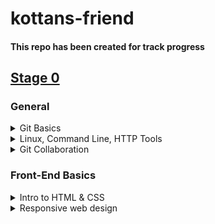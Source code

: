 # kottans-friend

#### This repo has been created for track progress

## [Stage 0](https://github.com/kottans/frontend/blob/2022_UA/contents.md)

### General

<details><summary>Git Basics</summary>
<p>

## [Git Basics](https://github.com/kottans/frontend/blob/2022_UA/tasks/git-intro.md) 

### Create repository named kottans-friend. 
***
### Create README.md for the repository:shipit:. 
***
### Describe your impressions about learned materials:
   + name (at least) one thing that was new to you:
     >Some new git commands which I haven't used before.
   + name (at least) one thing that surprised you:
     >Command line always gives me surprises :)
   + name (at least) one thing you intend to use in the future
     >I'll try to implement any possible knowledge in my future projects.
***
### Send pull-request here [Kottans/mock-repo](https://github.com/Kottans/mock-repo)
</p>
</details>


<details><summary>Linux, Command Line, HTTP Tools</summary>
<p>

## [Linux, Command Line, HTTP Tools](https://github.com/kottans/frontend/blob/2022_UA/tasks/linux-cli-http.md)

### Make a screenshots of finished lessons at linux_cli and put their in kottans-repo folder. 
***
### Add screenshot links to README.md :shipit:.

  1. [Screenshot module 1](./task_linux_cli/quiz1.png)
  
  2. [Screenshot module 2](./task_linux_cli/quiz2.png)
  
  3. [Screenshot module 3](./task_linux_cli/quiz3.png)
  
  4. [Screenshot module 4](./task_linux_cli/quiz4.png)

*** 
### Describe your impressions about learned materials:
   + name (at least) one thing that was new to you:
     >I've learned several new command for the bash terminal.
   + name (at least) one thing that surprised you:
     >Commands $man and $finger
   + name (at least) one thing you intend to use in the future
     >I'll work with directories and data more fluently than before.
***

</p>
</details>

<details><summary>Git Collaboration</summary>
<p>

## [Git Collaboration](https://github.com/kottans/frontend/blob/2022_UA/tasks/git-collaboration.md)

### Make a screenshots of finished lessons at [Coursera git course](https://www.coursera.org/learn/introduction-git-github) and [learngitbranch.js](https://learngitbranching.js.org/?locale=uk) and put their in kottans-repo folder. 
***
### Add screenshot links to README.md:shipit:.
   * Coursera git course:
   1. [Screenshot module 1](./git_collaboration/git_coursera_module_1.png)
   
   2. [Screenshot module 2](./git_collaboration/git_coursera_module_2.png)
   
   3. [Screenshot module 3](./git_collaboration/git_coursera_module_3.png)
   
   4. [Screenshot module 4](./git_collaboration/git_coursera_module_4.png)

   * Learngitbranch.js:
   1. [Screenshot module 1](./git_collaboration/learngitbranch1.png)
   
   2. [Screenshot module 2](./git_collaboration/learngitbranch2.png) 
*** 
### Describe your impressions about learned materials:
   + name (at least) one thing that was new to you:
     >A bunch of some new functionality with git and github.
   + name (at least) one thing that surprised you:
     >git rebase command and work with branches
   + name (at least) one thing you intend to use in the future
     >I can't wait to apply new knowledge to a real life projects.
***

</p>
</details>


### Front-End Basics

<details><summary>Intro to HTML & CSS</summary>
<p>

## [Intro to HTML & CSS](https://github.com/kottans/frontend/blob/2022_UA/tasks/html-css-intro.md) 

### Take a course [Intro to HTML & CSS](https://www.coursera.org/learn/html-css-javascript-for-web-developers) (Till "Introduction to Responsive design) and [Learn HTML](https://www.codecademy.com/learn/learn-html) & [Learn CSS](https://www.codecademy.com/learn/learn-css)
***
### Add screenshot links to README.md:shipit:.
  * Intro to HTML & CSS
  1. [Screenshot module 1](./intro_html_css/coursera_html_week1.png)

  2. [Screenshot module 2](./intro_html_css/coursera_html_week2.png)

  * Learn HTML & Learn CSS
  1. [Screenshot](./intro_html_css/codecademy.png)
***
### Describe your impressions about learned materials:
   + name (at least) one thing that was new to you:
     >I've been familiar with html and css basics.
   + name (at least) one thing that surprised you:
     >Difficult to say cause most of information I've known till this course.
   + name (at least) one thing you intend to use in the future
     >I'll be using html and css for building web-pages :)
***

</p>
</details>



<details><summary>Responsive web design</summary>
<p>

## [Responsive web design](https://github.com/kottans/frontend/blob/2022_UA/tasks/html-css-responsive.md) 

### [Responsive web design basics](https://web.dev/i18n/en/responsive-web-design-basics/)
### [FLEXBOX. Вчимося верстати на флексах](https://www.youtube.com/playlist?list=PLM6XATa8CAG5mPV60dMmjMRrHVW4LmV2x) 
### [Flexbox Froggy](http://flexboxfroggy.com/)
### [CSS Grid Layout](https://www.youtube.com/watch?v=GV92IdMGFfA&list=PLM6XATa8CAG5pXQrW_kDaeZb_uIAMNZIm)
### [Grid Garden](http://cssgridgarden.com/)
***
### Add screenshot links to README.md:shipit:.
  * Flexbox Froggy
  1. [Screenshot](./responsive_web_design/froggy.png)

  * Grid Garden
  1. [Screenshot](./responsive_web_design/garden.png)
***
### Describe your impressions about learned materials:
   + name (at least) one thing that was new to you:
     >Interesting concepts of a responsive design like images reset.
   + name (at least) one thing that surprised you:
     >New features 'any-hover' and 'any-pointer'.
   + name (at least) one thing you intend to use in the future
     >I'll be using flex and grid for responsive layouts.
***

</p>
</details>